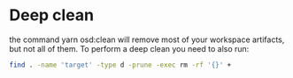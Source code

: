 # Deep clean

the command yarn osd:clean will remove most of your workspace artifacts, but not all of them.  To perform a deep clean you need to also run:
```sh
find . -name 'target' -type d -prune -exec rm -rf '{}' +
```

